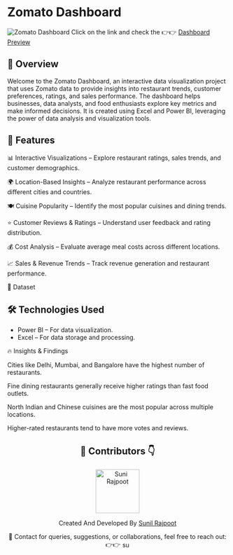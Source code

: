 # Zomato Dashboard
![Zomato Dashboard](https://github.com/user-attachments/assets/b614379c-adce-4293-aa16-6ec7d6a63fd8)
Click on the link and check the 👉👉 <a href="https://app.powerbi.com/view?r=eyJrIjoiMzcwNzdjZDUtZmMwZC00MzUwLWFhOTgtNmVjM2MwODhmZGM0IiwidCI6ImRmODY3OWNkLWE4MGUtNDVkOC05OWFjLWM4M2VkN2ZmOTVhMCJ9">Dashboard Preview</a>


## 📌 Overview

Welcome to the Zomato Dashboard, an interactive data visualization project that uses Zomato data to provide insights into restaurant trends, customer preferences, ratings, and sales performance. The dashboard helps businesses, data analysts, and food enthusiasts explore key metrics and make informed decisions. It is created using Excel and Power BI, leveraging the power of data analysis and visualization tools.


## 🚀 Features

📊 Interactive Visualizations – Explore restaurant ratings, sales trends, and customer demographics.

🌍 Location-Based Insights – Analyze restaurant performance across different cities and countries.

🍽 Cuisine Popularity – Identify the most popular cuisines and dining trends.

⭐ Customer Reviews & Ratings – Understand user feedback and rating distribution.

💰 Cost Analysis – Evaluate average meal costs across different locations.

📈 Sales & Revenue Trends – Track revenue generation and restaurant performance.


📂 Dataset



## 🛠️ Technologies Used
<ul>
 <li>Power BI – For data visualization.</li>
 <li>Excel – For data storage and processing.</li>
</ul>

🔥 Insights & Findings

Cities like Delhi, Mumbai, and Bangalore have the highest number of restaurants.

Fine dining restaurants generally receive higher ratings than fast food outlets.

North Indian and Chinese cuisines are the most popular across multiple locations.

Higher-rated restaurants tend to have more votes and reviews.

## <p align="center">👥 Contributors 👇</p>

<p align="center"><img src="https://github.com/user-attachments/assets/612cfde5-3af1-48ed-80a2-e632bc5c82f8" alt="Suni Rajpoot" width="100" height="100"></p>
<p align="center">Created And Developed By <a href="https://www.linkedin.com/in/sunilmbaedu/">Sunil Rajpoot</a></p>

<p align="center">📩 Contact for queries, suggestions, or collaborations, feel free to reach out: 👉👉  <a href="https://linkedin.com/in/sunilmbaedu" target="blank"><img align="center" src="https://raw.githubusercontent.com/rahuldkjain/github-profile-readme-generator/master/src/images/icons/Social/linked-in-alt.svg" alt="sunilmbaedu" height="17" width="17" /></a></p>

